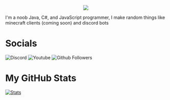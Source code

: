 <p align="center">
<img src="https://i.pinimg.com/736x/6c/c9/a2/6cc9a22cc09250524a6511f9957844f9.jpg"/>
</p>
I'm a noob Java, C#, and JavaScript programmer, I make random things like minecraft clients (coming soon) and discord bots

# Socials

![Discord](https://img.shields.io/discord/764900827981676565?label=Discord&logo=Discord&style=for-the-badge)
![Youtube](https://img.shields.io/youtube/views/r48l7fJFAwQ?color=gr&label=Channel&logo=Youtube&logoColor=red&style=for-the-badge)
![Github Followers](https://img.shields.io/github/followers/AfkBranta?color=gr&logo=Github&style=for-the-badge)

# My GitHub Stats

[![Stats](https://github-readme-stats.vercel.app/api?username=AfkBranta&show_icons=true&hide_title=true)](https://github.com/AfkBranta)

